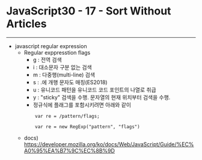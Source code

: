 # JavaScript30 - 17 - Sort Without Articles

---

- javascript regular expression
  - Regular exppresstion flags
    - g : 전역 검색
    - i : 대소문자 구분 없는 검색
    - m : 다중행(multi-line) 검색
    - s : .에 개행 문자도 매칭(ES2018)
    - u : 유니코드 패턴을 유니코드 코드 포인트의 나열로 취급
    - y : "sticky" 검색을 수행. 문자열의 현재 위치부터 검색을 수행.
    - 정규식에 플래그를 포함시키려면 아래와 같이
    ```
        var re = /pattern/flags;
    ```
    ```
        var re = new RegExp("pattern", "flags")
    ```
  - docs) https://developer.mozilla.org/ko/docs/Web/JavaScript/Guide/%EC%A0%95%EA%B7%9C%EC%8B%9D
